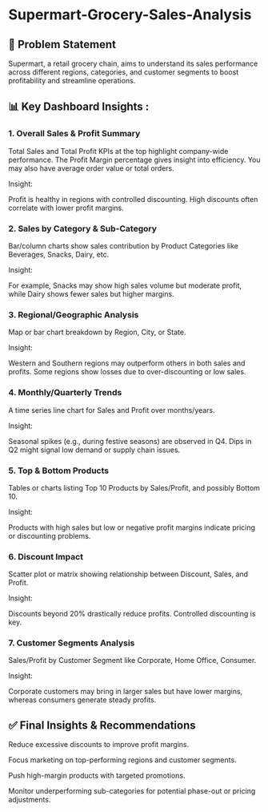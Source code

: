 # Supermart-Grocery-Sales-Analysis

## 📌 Problem Statement

Supermart, a retail grocery chain, aims to understand its sales performance across different regions, categories, and customer segments to boost profitability and streamline operations.

## 📊 Key Dashboard Insights :

### 1. Overall Sales & Profit Summary
   
Total Sales and Total Profit KPIs at the top highlight company-wide performance.
The Profit Margin percentage gives insight into efficiency.
You may also have average order value or total orders.

Insight:

Profit is healthy in regions with controlled discounting. High discounts often correlate with lower profit margins.

### 2. Sales by Category & Sub-Category
   
Bar/column charts show sales contribution by Product Categories like Beverages, Snacks, Dairy, etc.

Insight:

For example, Snacks may show high sales volume but moderate profit, while Dairy shows fewer sales but higher margins.

### 3. Regional/Geographic Analysis
   
Map or bar chart breakdown by Region, City, or State.

Insight:

Western and Southern regions may outperform others in both sales and profits. Some regions show losses due to over-discounting or low sales.

### 4. Monthly/Quarterly Trends
   
A time series line chart for Sales and Profit over months/years.

Insight:

Seasonal spikes (e.g., during festive seasons) are observed in Q4. Dips in Q2 might signal low demand or supply chain issues.

### 5. Top & Bottom Products
   
Tables or charts listing Top 10 Products by Sales/Profit, and possibly Bottom 10.

Insight:

Products with high sales but low or negative profit margins indicate pricing or discounting problems.

### 6. Discount Impact
   
Scatter plot or matrix showing relationship between Discount, Sales, and Profit.

Insight:

Discounts beyond 20% drastically reduce profits. Controlled discounting is key.

### 7. Customer Segments Analysis
   
Sales/Profit by Customer Segment like Corporate, Home Office, Consumer.

Insight:

Corporate customers may bring in larger sales but have lower margins, whereas consumers generate steady profits.

## ✅ Final Insights & Recommendations

Reduce excessive discounts to improve profit margins.

Focus marketing on top-performing regions and customer segments.

Push high-margin products with targeted promotions.

Monitor underperforming sub-categories for potential phase-out or pricing adjustments.

